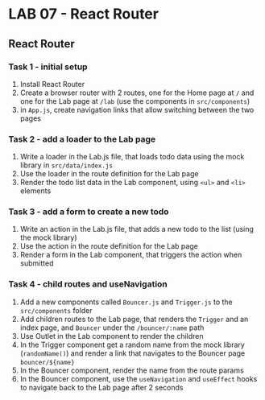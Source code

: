 # LAB 07 - React Router

## React Router

### Task 1 - initial setup

1. Install React Router
2. Create a browser router with 2 routes, one for the Home page at `/` and one for the Lab page at `/lab` (use the components in `src/components`)
3. in `App.js`, create navigation links that allow switching between the two pages

### Task 2 - add a loader to the Lab page

1. Write a loader in the Lab.js file, that loads todo data using the mock library in `src/data/index.js`
2. Use the loader in the route definition for the Lab page
3. Render the todo list data in the Lab component, using `<ul>` and `<li>` elements

### Task 3 - add a form to create a new todo

1. Write an action in the Lab.js file, that adds a new todo to the list (using the mock library)
2. Use the action in the route definition for the Lab page
3. Render a form in the Lab component, that triggers the action when submitted

### Task 4 - child routes and useNavigation

1. Add a new components called `Bouncer.js` and `Trigger.js` to the `src/components` folder
2. Add children routes to the Lab page, that renders the `Trigger` and an index page, and `Bouncer` under the `/bouncer/:name` path
3. Use Outlet in the Lab component to render the children
4. In the Trigger component get a random name from the mock library (`randomName()`) and render a link that navigates to the Bouncer page `bouncer/${name}`
5. In the Bouncer component, render the name from the route params
6. In the Bouncer component, use the `useNavigation` and `useEffect` hooks to navigate back to the Lab page after 2 seconds
